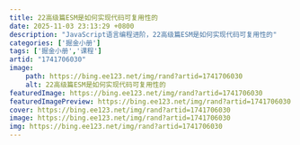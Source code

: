 ```yaml
---
title: 22高级篇ESM是如何实现代码可复用性的
date: 2025-11-03 23:13:29 +0800
description: "JavaScript语言编程进阶，22高级篇ESM是如何实现代码可复用性的"
categories: ['掘金小册']
tags: ['掘金小册','课程']
artid: "1741706030"
image:
    path: https://bing.ee123.net/img/rand?artid=1741706030
    alt: 22高级篇ESM是如何实现代码可复用性的
featuredImage: https://bing.ee123.net/img/rand?artid=1741706030
featuredImagePreview: https://bing.ee123.net/img/rand?artid=1741706030
cover: https://bing.ee123.net/img/rand?artid=1741706030
image: https://bing.ee123.net/img/rand?artid=1741706030
img: https://bing.ee123.net/img/rand?artid=1741706030
---
```


